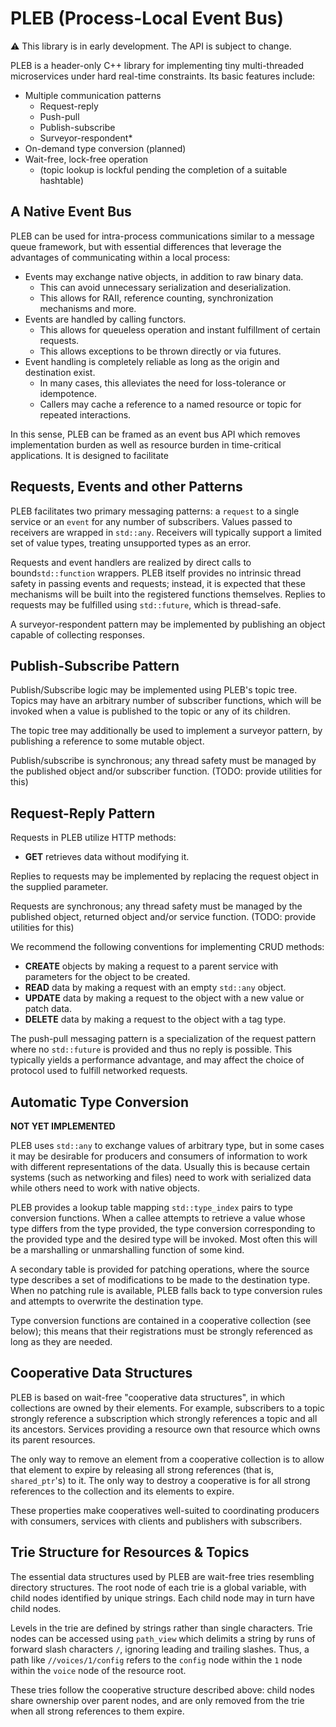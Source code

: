 # PLEB (Process-Local Event Bus)
⚠ This library is in early development.  The API is subject to change.

PLEB is a header-only C++ library for implementing tiny multi-threaded microservices under hard real-time constraints.  Its basic features include:

* Multiple communication patterns
  * Request-reply
  * Push-pull
  * Publish-subscribe
  * Surveyor-respondent*
* On-demand type conversion (planned)
* Wait-free, lock-free operation
  * (topic lookup is lockful pending the completion of a suitable hashtable)




## A Native Event Bus

PLEB can be used for intra-process communications similar to a message queue framework, but with essential differences that leverage the advantages of communicating within a local process:

* Events may exchange native objects, in addition to raw binary data.
  * This can avoid unnecessary serialization and deserialization.
  * This allows for RAII, reference counting, synchronization mechanisms and more.
* Events are handled by calling functors.
  * This allows for queueless operation and instant fulfillment of certain requests.
  * This allows exceptions to be thrown directly or via futures.
* Event handling is completely reliable as long as the origin and destination exist.
  * In many cases, this alleviates the need for loss-tolerance or idempotence.
  * Callers may cache a reference to a named resource or topic for repeated interactions.

In this sense, PLEB can be framed as an event bus API which removes implementation burden as well as resource burden in time-critical applications.  It is designed to facilitate 



## Requests, Events and other Patterns

PLEB facilitates two primary messaging patterns:  a `request` to a single service or an `event` for any number of subscribers.  Values passed to receivers are wrapped in `std::any`.  Receivers will typically support a limited set of value types, treating unsupported types as an error.

Requests and event handlers are realized by direct calls to bound`std::function` wrappers.  PLEB itself provides no intrinsic thread safety in passing events and requests; instead, it is expected that these mechanisms will be built into the registered functions themselves.  Replies to requests may be fulfilled using `std::future`, which is thread-safe.



A surveyor-respondent pattern may be implemented by publishing an object capable of collecting responses.



## Publish-Subscribe Pattern

Publish/Subscribe logic may be implemented using PLEB's topic tree.  Topics may have an arbitrary number of subscriber functions, which will be invoked when a value is published to the topic or any of its children.

The topic tree may additionally be used to implement a surveyor pattern, by publishing a reference to some mutable object.

Publish/subscribe is synchronous; any thread safety must be managed by the published object and/or subscriber function.  (TODO: provide utilities for this)



## Request-Reply Pattern

Requests in PLEB utilize HTTP methods:

* **GET** retrieves data without modifying it.



Replies to requests may be implemented by replacing the request object in the supplied parameter.

Requests are synchronous; any thread safety must be managed by the published object, returned object and/or service function.  (TODO: provide utilities for this)

We recommend the following conventions for implementing CRUD methods:

* **CREATE** objects by making a request to a parent service with parameters for the object to be created.
* **READ** data by making a request with an empty `std::any` object.
* **UPDATE** data by making a request to the object with a new value or patch data.
* **DELETE** data by making a request to the object with a tag type.

The push-pull messaging pattern is a specialization of the request pattern where no `std::future` is provided and thus no reply is possible.  This typically yields a performance advantage, and may affect the choice of protocol used to fulfill networked requests.



## Automatic Type Conversion

**NOT YET IMPLEMENTED**

PLEB uses `std::any` to exchange values of arbitrary type, but in some cases it may be desirable for producers and consumers of information to work with different representations of the data.  Usually this is because certain systems (such as networking and files) need to work with serialized data while others need to work with native objects.

PLEB provides a lookup table mapping `std::type_index` pairs to type conversion functions.  When a callee attempts to retrieve a value whose type differs from the type provided, the type conversion corresponding to the provided type and the desired type will be invoked.  Most often this will be a marshalling or unmarshalling function of some kind.

A secondary table is provided for patching operations, where the source type describes a set of modifications to be made to the destination type.  When no patching rule is available, PLEB falls back to type conversion rules and attempts to overwrite the destination type.

Type conversion functions are contained in a cooperative collection (see below); this means that their registrations must be strongly referenced as long as they are needed.



## Cooperative Data Structures

PLEB is based on wait-free "cooperative data structures", in which collections are owned by their elements.  For example, subscribers to a topic strongly reference a subscription which strongly references a topic and all its ancestors.  Services providing a resource own that resource which owns its parent resources.

The only way to remove an element from a cooperative collection is to allow that element to expire by releasing all strong references (that is, `shared_ptr`'s) to it.  The only way to destroy a cooperative is for all strong references to the collection and its elements to expire.

These properties make cooperatives well-suited to coordinating producers with consumers, services with clients and publishers with subscribers.



## Trie Structure for Resources & Topics

The essential data structures used by PLEB are wait-free tries resembling directory structures.  The root node of each trie is a global variable, with child nodes identified by unique strings.  Each child node may in turn have child nodes.

Levels in the trie are defined by strings rather than single characters.  Trie nodes can be accessed using `path_view` which delimits a string by runs of forward slash characters `/`, ignoring leading and trailing slashes.  Thus, a path like `//voices/1/config` refers to the `config` node within the `1` node within the `voice` node of the resource root.

These tries follow the cooperative structure described above:  child nodes share ownership over parent nodes, and are only removed from the trie when all strong references to them expire.
